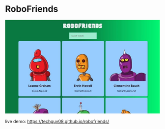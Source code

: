 # RoboFriends

![Design preview for RoboFriends](./design/desktop-preview.jpg)



live demo: https://techguy08.github.io/robofriends/
